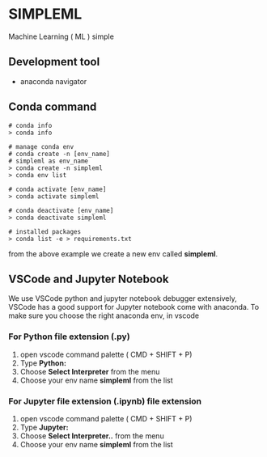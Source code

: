 # SIMPLEML
Machine Learning ( ML ) simple

## Development tool
- anaconda navigator

## Conda command

```
# conda info
> conda info

# manage conda env
# conda create -n [env_name]
# simpleml as env_name
> conda create -n simpleml
> conda env list

# conda activate [env_name]
> conda activate simpleml

# conda deactivate [env_name]
> conda deactivate simpleml

# installed packages
> conda list -e > requirements.txt

```
from the above example we create a new env called **simpleml**.



## VSCode and Jupyter Notebook
We use VSCode python and jupyter notebook debugger extensively, VSCode has a good support for Jupyter notebook come with anaconda.
To make sure you choose the right anaconda env, in vscode

### For Python file extension (.py)
1. open vscode command palette ( CMD + SHIFT + P)
2. Type **Python:**
3. Choose **Select Interpreter** from the menu
4. Choose your env name **simpleml** from the list

### For Jupyter file extension (.ipynb) file extension
1. open vscode command palette ( CMD + SHIFT + P)
2. Type **Jupyter:**
3. Choose **Select Interpreter..** from the menu
4. Choose your env name **simpleml** from the list 